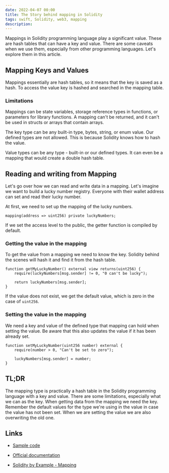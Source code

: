 ```yaml
---
date: 2022-04-07 00:00
title: The Story behind mapping in Solidity
tags: swift, Solidity, web3, mapping
description: 
---
```


Mappings in Solidity programming language play a significant value. These are hash tables that can have a key and value. There are some caveats when we use them, especially from other programming languages. Let's explore them in this article.

## Mapping Keys and Values

Mappings essentially are hash tables, so it means that the key is saved as a hash. To access the value key is hashed and searched in the mapping table.

### Limitations

Mappings can be state variables, storage reference types in functions, or parameters for library functions. A mapping can't be returned, and it can't be used in structs or arrays that contain arrays.

The key type can be any built-in type, bytes, string, or enum value. Our defined types are not allowed. This is because Solidity knows how to hash the value.

Value types can be any type - built-in or our defined types. It can even be a mapping that would create a double hash table.

## Reading and writing from Mapping

Let's go over how we can read and write data in a mapping. Let's imagine we want to build a lucky number registry. Everyone with their wallet address can set and read their lucky number.

At first, we need to set up the mapping of the lucky numbers.

```solidity
mapping(address => uint256) private luckyNumbers;
```

If we set the access level to the public, the getter function is compiled by default.

### Getting the value in the mapping

To get the value from a mapping we need to know the key. Solidity behind the scenes will hash it and find it from the hash table.

```solidity
function getMyLuckyNumber() external view returns(uint256) {
    require(luckyNumbers[msg.sender] != 0, "0 can't be lucky");

    return luckyNumbers[msg.sender];
}
```

If the value does not exist, we get the default value, which is zero in the case of `uint256`.

### Setting the value in the mapping

We need a key and value of the defined type that mapping can hold when setting the value. Be aware that this also updates the value if it has been already set.

```solidity
function setMyLuckyNumber(uint256 number) external {
    require(number > 0, "Can't be set to zero");

    luckyNumbers[msg.sender] = number;
}
```

## TL;DR

The mapping type is practically a hash table in the Solidity programming language with a key and value. There are some limitations, especially what we can as the key. When getting data from the mapping we need the key. Remember the default values for the type we're using in the value in case the value has not been set. When we are setting the value we are also overwriting the old one.

## Links

* [Sample code](https://gist.github.com/fassko/488573feba1cf976b5854faeb1fd2ba8)

* [Official documentation](https://docs.soliditylang.org/en/v0.8.13/types.html)
* [Solidity by Example - Mapping](https://solidity-by-example.org/mapping/)